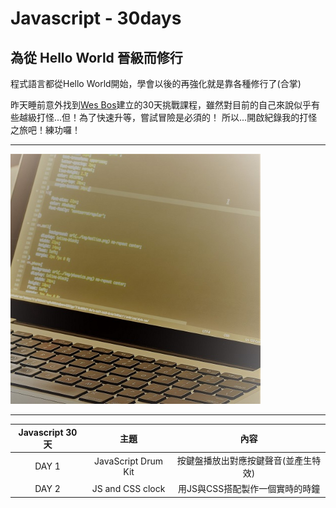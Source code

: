 # Javascript - 30days


## 為從 Hello World 晉級而修行


程式語言都從Hello World開始，學會以後的再強化就是靠各種修行了(合掌)


昨天睡前意外找到[Wes Bos](https://javascript30.com/)建立的30天挑戰課程，雖然對目前的自己來說似乎有些越級打怪...但！為了快速升等，嘗試冒險是必須的！
所以...開啟紀錄我的打怪之旅吧！練功囉！


---


<img src="coding-computer.jpg" width="400px" alt="coding">


---


| Javascript 30天   |        主題         |                 內容                    |
|:--:|:--:|:--:| 
|       DAY 1       | JavaScript Drum Kit |   按鍵盤播放出對應按鍵聲音(並產生特效)   |
|       DAY 2       |  JS and CSS clock   |      用JS與CSS搭配製作一個實時的時鐘     |

